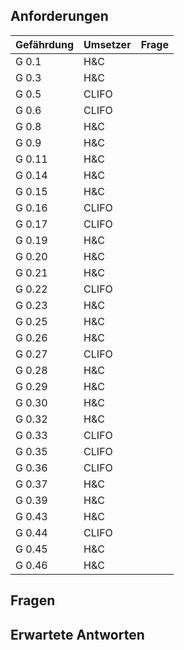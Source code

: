 ## Anforderungen

| Gefährdung | Umsetzer | Frage |
| ---------- | -------- | ----- |
| G 0.1      | H&C      |       |
| G 0.3      | H&C      |       |
| G 0.5      | CLIFO    |       |
| G 0.6      | CLIFO    |       |
| G 0.8      | H&C      |       |
| G 0.9      | H&C      |       |
| G 0.11     | H&C      |       |
| G 0.14     | H&C      |       |
| G 0.15     | H&C      |       |
| G 0.16     | CLIFO    |       |
| G 0.17     | CLIFO    |       |
| G 0.19     | H&C      |       |
| G 0.20     | H&C      |       |
| G 0.21     | H&C      |       |
| G 0.22     | CLIFO    |       |
| G 0.23     | H&C      |       |
| G 0.25     | H&C      |       |
| G 0.26     | H&C      |       |
| G 0.27     | CLIFO    |       |
| G 0.28     | H&C      |       |
| G 0.29     | H&C      |       |
| G 0.30     | H&C      |       |
| G 0.32     | H&C      |       |
| G 0.33     | CLIFO    |       |
| G 0.35     | CLIFO    |       |
| G 0.36     | CLIFO    |       |
| G 0.37     | H&C      |       |
| G 0.39     | H&C      |       |
| G 0.43     | H&C      |       |
| G 0.44     | CLIFO    |       |
| G 0.45     | H&C      |       |
| G 0.46     | H&C      |       |


## Fragen

## Erwartete Antworten
